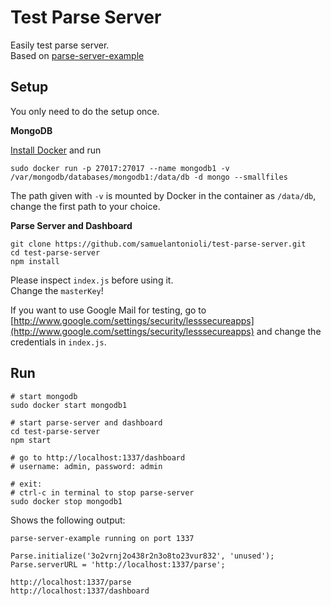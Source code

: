 # Test Parse Server

Easily test parse server.  
Based on [parse-server-example](https://github.com/ParsePlatform/parse-server-example)

## Setup

You only need to do the setup once.

**MongoDB**

[Install Docker](https://docs.docker.com/engine/installation/) and run

    sudo docker run -p 27017:27017 --name mongodb1 -v /var/mongodb/databases/mongodb1:/data/db -d mongo --smallfiles

The path given with `-v` is mounted by Docker in the container as `/data/db`, change the first path to your choice.

**Parse Server and Dashboard**

    git clone https://github.com/samuelantonioli/test-parse-server.git
    cd test-parse-server
    npm install

Please inspect `index.js` before using it.  
Change the `masterKey`!  

If you want to use Google Mail for testing, go to [http://www.google.com/settings/security/lesssecureapps](http://www.google.com/settings/security/lesssecureapps) and change the credentials in `index.js`.

## Run

    # start mongodb
    sudo docker start mongodb1

    # start parse-server and dashboard
    cd test-parse-server
    npm start

    # go to http://localhost:1337/dashboard
    # username: admin, password: admin

    # exit:
    # ctrl-c in terminal to stop parse-server
    sudo docker stop mongodb1

Shows the following output:

    parse-server-example running on port 1337

    Parse.initialize('3o2vrnj2o438r2n3o8to23vur832', 'unused');
    Parse.serverURL = 'http://localhost:1337/parse';

    http://localhost:1337/parse
    http://localhost:1337/dashboard
